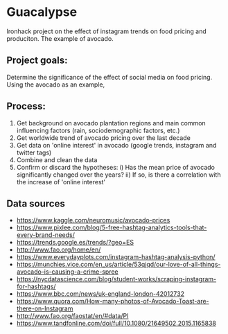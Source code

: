 # Guacalypse
Ironhack project on the effect of instagram trends on food pricing and produciton. The example of avocado.

## Project goals:
Determine the significance of the effect of social media on food pricing. Using the avocado as an example,

## Process:
1) Get background on avocado plantation regions and main common influencing factors (rain, sociodemographic factors, etc.)
2) Get worldwide trend of avocado pricing over the last decade
3) Get data on 'online interest' in avocado (google trends, instagram and twitter tags)
4) Combine and clean the data
5) Confirm or discard the hypotheses:
  i) Has the mean price of avocado significantly changed over the years?
  ii) If so, is there a correlation with the increase of 'online interest'
  
## Data sources
* https://www.kaggle.com/neuromusic/avocado-prices
* https://www.pixlee.com/blog/5-free-hashtag-analytics-tools-that-every-brand-needs/
* https://trends.google.es/trends/?geo=ES
* http://www.fao.org/home/en/
* https://www.everydayplots.com/instagram-hashtag-analysis-python/
* https://munchies.vice.com/en_us/article/53qjqd/our-love-of-all-things-avocado-is-causing-a-crime-spree
* https://nycdatascience.com/blog/student-works/scraping-instagram-for-hashtags/
* https://www.bbc.com/news/uk-england-london-42012732
* https://www.quora.com/How-many-photos-of-Avocado-Toast-are-there-on-Instagram
* http://www.fao.org/faostat/en/#data/PI
* https://www.tandfonline.com/doi/full/10.1080/21649502.2015.1165838
